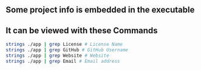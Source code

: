 ## Some project info is embedded in the executable  
## It can be viewed with these Commands

```sh
strings ./app | grep License # License Name
strings ./app | grep GitHub # GitHub Username
strings ./app | grep Website # Website
strings ./app | grep Email # Email address
```
